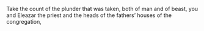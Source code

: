 Take the count of the plunder that was taken, both of man and of beast, you and Eleazar the priest and the heads of the fathers’ houses of the congregation,
